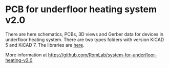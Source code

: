 # PCB for underfloor heating system v2.0

There are here schematics, PCBs, 3D views and Gerber data for devices in underfloor heating system. There are two types folders with version KiCAD 5 and KiCAD 7. The libraries are [here](https://github.com/RomLab/kicad-library).

More information at https://github.com/RomLab/system-for-underfloor-heating-v2.0
